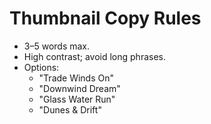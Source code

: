 # Thumbnail Copy Rules
- 3–5 words max.
- High contrast; avoid long phrases.
- Options:
  - "Trade Winds On"
  - "Downwind Dream"
  - "Glass Water Run"
  - "Dunes & Drift"